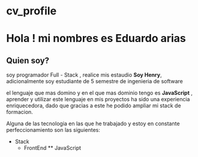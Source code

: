 # cv_profile

# Hola ! mi nombres es Eduardo arias

## Quien soy? 

soy programador Full - Stack , realice mis estaudio **Soy Henry**, adicionalmente soy estudiante de 5 semestre de ingenieria de software 

el lenguaje que mas domino y en el que mas dominio tengo es **JavaScript** , aprender y utilizar este lenguaje en mis proyectos ha sido una experiencia enriquecedora, dado que gracias a este he podido ampliar mi stack de formacion.

Alguna de las tecnologia en las que he trabajado y estoy en constante perfeccionamiento son las siguientes:
* Stack 
  * FrontEnd
   ** JavaScript
   
    
  
 

